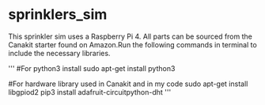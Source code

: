# sprinklers_sim

This sprinkler sim uses a Raspberry Pi 4. All parts can be sourced from the Canakit starter found on Amazon.Run the following commands in terminal to include the necessary libraries.

'''
#For python3 install
sudo apt-get install python3
  
#For hardware library used in Canakit and in my code
sudo apt-get install libgpiod2
pip3 install adafruit-circuitpython-dht
'''
